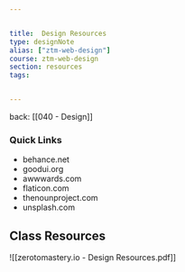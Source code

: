 ```yaml
---


title:  Design Resources
type: designNote
alias: ["ztm-web-design"]
course: ztm-web-design
section: resources
tags: 


---
```

back: [[040 - Design]]



### Quick Links

- behance.net
- goodui.org
- awwwards.com
- flaticon.com
- thenounproject.com
- unsplash.com

## Class Resources

![[zerotomastery.io - Design Resources.pdf]]